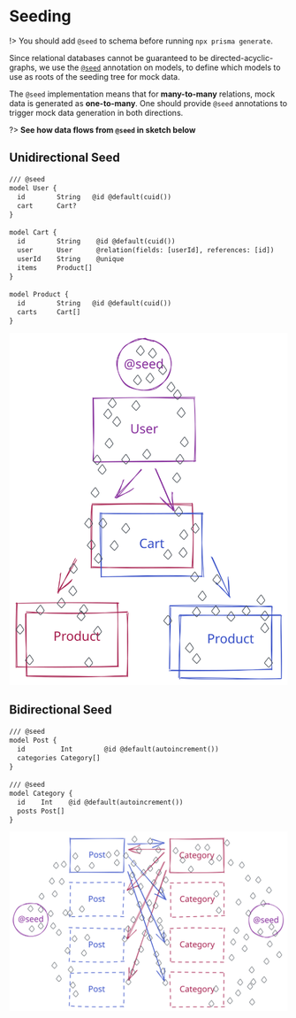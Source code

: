 # Seeding

!> You should add `@seed` to schema before running `npx prisma generate`.

Since relational databases cannot be guaranteed to be directed-acyclic-graphs,
we use the [`@seed`](guides/annotations?id=seed) annotation on models, to define
which models to use as roots of the seeding tree for mock data.

The `@seed` implementation means that for **many-to-many** relations, mock data
is generated as **one-to-many**. One should provide `@seed` annotations to
trigger mock data generation in both directions.

?> **See how data flows from `@seed` in sketch below**

## Unidirectional Seed

```prisma
/// @seed
model User {
  id        String   @id @default(cuid())
  cart      Cart?
}

model Cart {
  id        String    @id @default(cuid())
  user      User      @relation(fields: [userId], references: [id])
  userId    String    @unique
  items     Product[]
}

model Product {
  id        String   @id @default(cuid())
  carts     Cart[]
}
```

![shopping](../image/seed/shopping.svg)

## Bidirectional Seed

```prisma
/// @seed
model Post {
  id         Int        @id @default(autoincrement())
  categories Category[]
}

/// @seed
model Category {
  id    Int    @id @default(autoincrement())
  posts Post[]
}
```

![many-to-many](../image/seed/many-to-many.svg)
